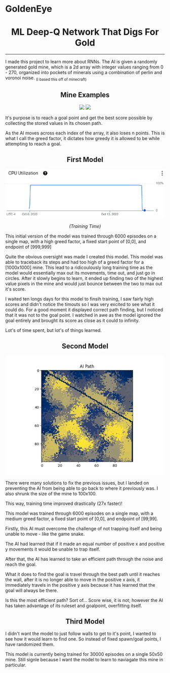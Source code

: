 # GoldenEye
<h1 align="center">
ML Deep-Q Network That Digs For Gold </h1>
<hr/>

<p>
I made this project to learn more about RNNs. The AI is given a randomly generated gold mine, which is a 2d array with integer values ranging from 0 - 270, organized into pockets of minerals using a combination of perlin and voronoi noise. <sub>(I based this off of minecraft)</sub>
</p>

<h2 align="center">
Mine Examples
</h2>

<p align="center">
<img src="https://user-images.githubusercontent.com/47166254/196258588-666f25c4-7ac3-469a-93cd-079989b135b7.png" width="320" />
<img src="https://user-images.githubusercontent.com/47166254/196259997-c5986c33-5258-434b-aefc-7e42086265e8.png" width="320" />
</p>

<p>
It's purpose is to reach a goal point and get the best score possible by collecting the stored values in its chosen path.

As the AI moves across each index of the array, it also loses n points. This is what I call the greed factor, it dictates how greedy it is allowed to be while attempting to reach a goal.
</br>


<h2 align="center">
First Model
</h2>

<p align="center">
<img src="https://github.com/Francis-Bui/GoldenEye/blob/main/png/training_time.png" width="500" title="Training Time"</p>

<p align="center">
<em> (Training Time) </em>
</p>

This initial version of the model was trained through 6000 episodes on a single map, with a high greed factor, a fixed start point of [0,0], and endpoint of [999,999]

Quite the obvious oversight was made I created this model. This model was able to traceback its steps and had too high of a greed factor for a [1000x1000] mine. This lead to a ridicoulously long training time as the model would essentially max out its movements, time out, and just go in circles. After it slowly begins to learn, it ended up finding two of the highest value pixels in the mine and would just bounce between the two to max out it's score.

I waited ten longs days for this model to finsih training, I saw fairly high scores and didn't notice the timouts so I was very excited to see what it could do. For a good moment it displayed correct path finding, but I noticed that it was not to the goal point. I watched in awe as the model ignored the goal entirely and brought its score as close as it could to infinity. 

Lot's of time spent, but lot's of things learned.

<h2 align="center">
Second Model
</h2>
<p align="center"><img src="https://github.com/Francis-Bui/GoldenEye/blob/main/png/Figure_2.png" width="500"/></p>

There were many solutions to fix the previous issues, but I landed on preventing the AI from being able to go back to where it previously was. I also shrunk the size of the mine to 100x100.

This way, training time improved drastically (27x faster)!

This model was trained through 6000 episodes on a single map, with a medium greed factor, a fixed start point of [0,0], and endpoint of [99,99].

Firstly, this AI must overcome the challenge of not trapping itself and being unable to move - like the game snake.

The AI had learned that if it made an equal number of positive x and positive y movements it would be unable to trap itself.

After that, the AI has learned to take an efficient path through the noise and reach the goal.

What it does to find the goal is travel through the best path until it reaches the wall, after it is no longer able to move in the positive x axis, it immediately travels in the positive y axis because it has learned that the goal will always be there.

Is this the most efficient path? Sort of... Score wise, it is not; however the AI has taken advantage of its ruleset and goalpoint, overfitting itself.

<h2 align="center">
Third Model
</h2>

I didn't want the model to just follow walls to get to it's point, I wanted to see how it would learn to find one. So instead of fixed spawn/goal points, I have randomized them.

This model is currently being trained for 30000 episodes on a single 50x50 mine. Still signle because I want the model to learn to naviagate this mine in particular.

